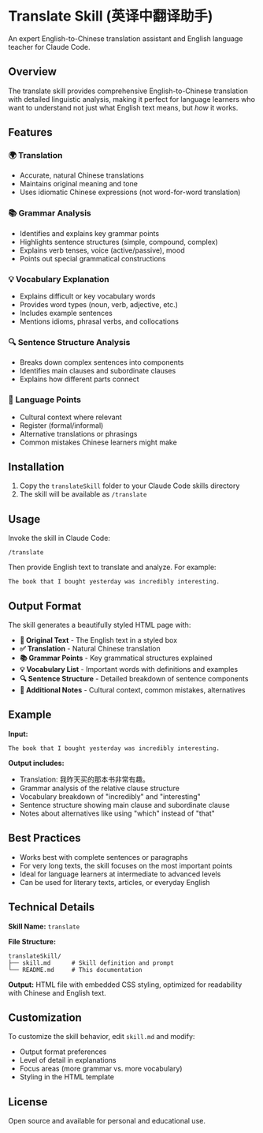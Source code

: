 # Translate Skill (英译中翻译助手)

An expert English-to-Chinese translation assistant and English language teacher for Claude Code.

## Overview

The translate skill provides comprehensive English-to-Chinese translation with detailed linguistic analysis, making it perfect for language learners who want to understand not just what English text means, but *how* it works.

## Features

### 🌍 Translation
- Accurate, natural Chinese translations
- Maintains original meaning and tone
- Uses idiomatic Chinese expressions (not word-for-word translation)

### 📚 Grammar Analysis
- Identifies and explains key grammar points
- Highlights sentence structures (simple, compound, complex)
- Explains verb tenses, voice (active/passive), mood
- Points out special grammatical constructions

### 💡 Vocabulary Explanation
- Explains difficult or key vocabulary words
- Provides word types (noun, verb, adjective, etc.)
- Includes example sentences
- Mentions idioms, phrasal verbs, and collocations

### 🔍 Sentence Structure Analysis
- Breaks down complex sentences into components
- Identifies main clauses and subordinate clauses
- Explains how different parts connect

### 📌 Language Points
- Cultural context where relevant
- Register (formal/informal)
- Alternative translations or phrasings
- Common mistakes Chinese learners might make

## Installation

1. Copy the `translateSkill` folder to your Claude Code skills directory
2. The skill will be available as `/translate`

## Usage

Invoke the skill in Claude Code:

```
/translate
```

Then provide English text to translate and analyze. For example:

```
The book that I bought yesterday was incredibly interesting.
```

## Output Format

The skill generates a beautifully styled HTML page with:

- **📝 Original Text** - The English text in a styled box
- **✅ Translation** - Natural Chinese translation
- **📚 Grammar Points** - Key grammatical structures explained
- **💡 Vocabulary List** - Important words with definitions and examples
- **🔍 Sentence Structure** - Detailed breakdown of sentence components
- **📌 Additional Notes** - Cultural context, common mistakes, alternatives

## Example

**Input:**
```
The book that I bought yesterday was incredibly interesting.
```

**Output includes:**
- Translation: 我昨天买的那本书非常有趣。
- Grammar analysis of the relative clause structure
- Vocabulary breakdown of "incredibly" and "interesting"
- Sentence structure showing main clause and subordinate clause
- Notes about alternatives like using "which" instead of "that"

## Best Practices

- Works best with complete sentences or paragraphs
- For very long texts, the skill focuses on the most important points
- Ideal for language learners at intermediate to advanced levels
- Can be used for literary texts, articles, or everyday English

## Technical Details

**Skill Name:** `translate`

**File Structure:**
```
translateSkill/
├── skill.md      # Skill definition and prompt
└── README.md     # This documentation
```

**Output:** HTML file with embedded CSS styling, optimized for readability with Chinese and English text.

## Customization

To customize the skill behavior, edit `skill.md` and modify:
- Output format preferences
- Level of detail in explanations
- Focus areas (more grammar vs. more vocabulary)
- Styling in the HTML template

## License

Open source and available for personal and educational use.
